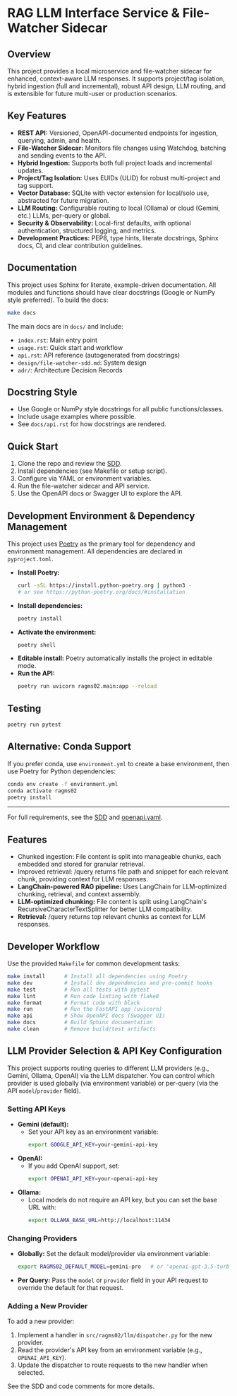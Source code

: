 # RAG LLM Interface Service & File-Watcher Sidecar

## Overview
This project provides a local microservice and file-watcher sidecar for enhanced, context-aware LLM responses. It supports project/tag isolation, hybrid ingestion (full and incremental), robust API design, LLM routing, and is extensible for future multi-user or production scenarios.

## Key Features
- **REST API:** Versioned, OpenAPI-documented endpoints for ingestion, querying, admin, and health.
- **File-Watcher Sidecar:** Monitors file changes using Watchdog, batching and sending events to the API.
- **Hybrid Ingestion:** Supports both full project loads and incremental updates.
- **Project/Tag Isolation:** Uses EUIDs (ULID) for robust multi-project and tag support.
- **Vector Database:** SQLite with vector extension for local/solo use, abstracted for future migration.
- **LLM Routing:** Configurable routing to local (Ollama) or cloud (Gemini, etc.) LLMs, per-query or global.
- **Security & Observability:** Local-first defaults, with optional authentication, structured logging, and metrics.
- **Development Practices:** PEP8, type hints, literate docstrings, Sphinx docs, CI, and clear contribution guidelines.

## Documentation

This project uses Sphinx for literate, example-driven documentation. All modules and functions should have clear docstrings (Google or NumPy style preferred). To build the docs:

```sh
make docs
```

The main docs are in `docs/` and include:
- `index.rst`: Main entry point
- `usage.rst`: Quick start and workflow
- `api.rst`: API reference (autogenerated from docstrings)
- `design/file-watcher-sdd.md`: System design
- `adr/`: Architecture Decision Records

## Docstring Style

- Use Google or NumPy style docstrings for all public functions/classes.
- Include usage examples where possible.
- See `docs/api.rst` for how docstrings are rendered.

## Quick Start
1. Clone the repo and review the [SDD](docs/design/file-watcher-sdd.md).
2. Install dependencies (see Makefile or setup script).
3. Configure via YAML or environment variables.
4. Run the file-watcher sidecar and API service.
5. Use the OpenAPI docs or Swagger UI to explore the API.

## Development Environment & Dependency Management

This project uses [Poetry](https://python-poetry.org/) as the primary tool for dependency and environment management. All dependencies are declared in `pyproject.toml`.

- **Install Poetry:**
  ```bash
  curl -sSL https://install.python-poetry.org | python3 -
  # or see https://python-poetry.org/docs/#installation
  ```
- **Install dependencies:**
  ```bash
  poetry install
  ```
- **Activate the environment:**
  ```bash
  poetry shell
  ```
- **Editable install:** Poetry automatically installs the project in editable mode.
- **Run the API:**
  ```bash
  poetry run uvicorn ragms02.main:app --reload
  ```

## Testing

```bash
poetry run pytest
```

## Alternative: Conda Support

If you prefer conda, use `environment.yml` to create a base environment, then use Poetry for Python dependencies:

```bash
conda env create -f environment.yml
conda activate ragms02
poetry install
```

---

For full requirements, see the [SDD](docs/design/file-watcher-sdd.md) and [openapi.yaml](openapi.yaml).

## Features
- Chunked ingestion: File content is split into manageable chunks, each embedded and stored for granular retrieval.
- Improved retrieval: /query returns file path and snippet for each relevant chunk, providing context for LLM responses.
- **LangChain-powered RAG pipeline:** Uses LangChain for LLM-optimized chunking, retrieval, and context assembly.
- **LLM-optimized chunking:** File content is split using LangChain's RecursiveCharacterTextSplitter for better LLM compatibility.
- **Retrieval:** /query returns top relevant chunks as context for LLM responses.

## Developer Workflow

Use the provided `Makefile` for common development tasks:

```sh
make install      # Install all dependencies using Poetry
make dev          # Install dev dependencies and pre-commit hooks
make test         # Run all tests with pytest
make lint         # Run code linting with flake8
make format       # Format code with black
make run          # Run the FastAPI app (uvicorn)
make api          # Show OpenAPI docs (Swagger UI)
make docs         # Build Sphinx documentation
make clean        # Remove build/test artifacts
```

## LLM Provider Selection & API Key Configuration

This project supports routing queries to different LLM providers (e.g., Gemini, Ollama, OpenAI) via the LLM dispatcher. You can control which provider is used globally (via environment variable) or per-query (via the API `model`/`provider` field).

### Setting API Keys
- **Gemini (default):**
  - Set your API key as an environment variable:
    ```sh
    export GOOGLE_API_KEY=your-gemini-api-key
    ```
- **OpenAI:**
  - If you add OpenAI support, set:
    ```sh
    export OPENAI_API_KEY=your-openai-api-key
    ```
- **Ollama:**
  - Local models do not require an API key, but you can set the base URL with:
    ```sh
    export OLLAMA_BASE_URL=http://localhost:11434
    ```

### Changing Providers
- **Globally:** Set the default model/provider via environment variable:
  ```sh
  export RAGMS02_DEFAULT_MODEL=gemini-pro   # or 'openai-gpt-3.5-turbo', etc.
  ```
- **Per Query:** Pass the `model` or `provider` field in your API request to override the default for that request.

### Adding a New Provider
To add a new provider:
1. Implement a handler in `src/ragms02/llm/dispatcher.py` for the new provider.
2. Read the provider's API key from an environment variable (e.g., `OPENAI_API_KEY`).
3. Update the dispatcher to route requests to the new handler when selected.

See the SDD and code comments for more details.